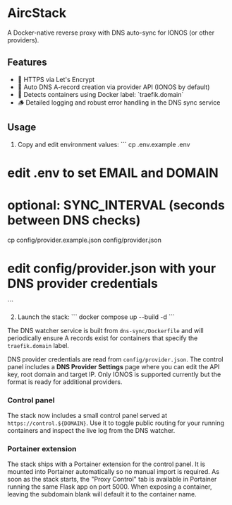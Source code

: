 # AircStack

A Docker-native reverse proxy with DNS auto-sync for IONOS (or other providers).

## Features

- 🔐 HTTPS via Let's Encrypt
- 📡 Auto DNS A-record creation via provider API (IONOS by default)
- 🧠 Detects containers using Docker label: \`traefik.domain\`
- 🪵 Detailed logging and robust error handling in the DNS sync service


## Usage

1. Copy and edit environment values:
   \`\`\`
   cp .env.example .env
# edit .env to set EMAIL and DOMAIN
# optional: SYNC_INTERVAL (seconds between DNS checks)
   cp config/provider.example.json config/provider.json
# edit config/provider.json with your DNS provider credentials
   \`\`\`

2. Launch the stack:
   \`\`\`
   docker compose up --build -d
   \`\`\`

The DNS watcher service is built from `dns-sync/Dockerfile` and will
periodically ensure A records exist for containers that specify the
`traefik.domain` label.

DNS provider credentials are read from `config/provider.json`. The control
panel includes a **DNS Provider Settings** page where you can edit the API key,
root domain and target IP. Only IONOS is supported currently but the format is
ready for additional providers.

### Control panel

The stack now includes a small control panel served at
`https://control.${DOMAIN}`. Use it to toggle public routing for your running
containers and inspect the live log from the DNS watcher.

### Portainer extension

The stack ships with a Portainer extension for the control panel. It is mounted
into Portainer automatically so no manual import is required. As soon as the
stack starts, the "Proxy Control" tab is available in Portainer running the
same Flask app on port 5000. When exposing a container, leaving the subdomain
blank will default it to the container name.
